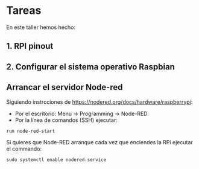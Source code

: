 # Tareas
En este taller hemos hecho:

## 1. RPI pinout

## 2. Configurar el sistema operativo Raspbian

## Arrancar el servidor Node-red
Siguiendo instrcciones de https://nodered.org/docs/hardware/raspberrypi:
* Por el escritorio: Menu -> Programming -> Node-RED.
* Por la línea de comandos (SSH) ejecutar:
```
run node-red-start
```
Si quieres que Node-RED arranque cada vez que enciendes la RPi ejecutar el commando:
```
sudo systemctl enable nodered.service  
```

